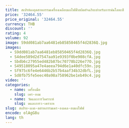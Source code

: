 ```yaml
---
title: สเปรย์ผงอุตสาหกรรมเครื่องเคลือบผงไฟฟ้าสถิตอัจฉริยะสําหรับการพ่นโลหะสี
price: '32464.55'
price_original: '32464.55'
currency: THB
discount: ''
rating: 4
volume: 92
image: S9dd081ab7aa6481eb85850465f4d2836Q.jpg
images:
  - S9dd081ab7aa6481eb85850465f4d2836Q.jpg
  - S4dee589d2d7547aa91e9393f0be908cfA.jpg
  - Sbdb6c27955ed482b87bc70778b226e77O.jpg
  - S49518095a47e4aeea794d6e1a40dfc59n.jpg
  - Sf975c6fe4e6446b2b57b4aaf34b32dbfL.jpg
  - Sd8fb75fe5eec40a98a758962be1eb49c4.jpg
video: ''
categories:
  - name: เครื่องมือ
    slug: เคร-องม
  - name: วัดและการวิเคราะห์
    slug: ดและการว-เคราะห
slug: สเปรย-ผงอ-ตสาหกรรมเคร-องเคล-อบผงไฟฟ
encode: olAgG8u
lang: th
---
```

  